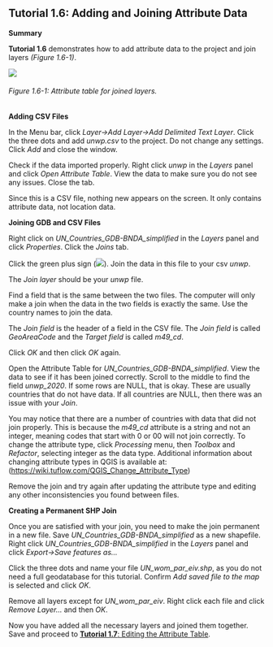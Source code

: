 ## Tutorial 1.6: Adding and Joining Attribute Data

**Summary**

**Tutorial 1.6** demonstrates how to add attribute data to the project and join layers *(Figure 1.6-1)*.

![](1.6_Add_Data_images/image_0.png)

###### Figure 1.6-1: Attribute table for joined layers.

**Adding CSV Files**

In the Menu bar, click *Layer→Add Layer→Add Delimited Text Layer*. Click the three dots and add *unwp.csv* to the project. Do not change any settings. Click *Add* and close the window.

Check if the data imported properly. Right click *unwp* in the *Layers* panel and click *Open Attribute Table*. View the data to make sure you do not see any issues. Close the tab.

Since this is a CSV file, nothing new appears on the screen. It only contains attribute data, not location data.

**Joining GDB and CSV Files**

Right click on *UN_Countries_GDB-BNDA_simplified* in the *Layers* panel and click *Properties*. Click the *Joins* tab.

Click the green plus sign (![](1.6_Add_Data_images/image_1.png)). Join the data in this file to your csv *unwp*.

The *Join layer* should be your *unwp* file. 

Find a field that is the same between the two files. The computer will only make a join when the data in the two fields is exactly the same. Use the country names to join the data.

The *Join field* is the header of a field in the CSV file. The *Join field* is called *GeoAreaCode* and the *Target field* is called *m49_cd*. 

Click *OK* and then click *OK* again.

Open the Attribute Table for *UN_Countries_GDB-BNDA_simplified*. View the data to see if it has been joined correctly. Scroll to the middle to find the field *unwp_2020*. If some rows are NULL, that is okay. These are usually countries that do not have data. If all countries are NULL, then there was an issue with your *Join*. 

You may notice that there are a number of countries with data that did not join properly. This is because the *m49_cd* attribute is a string and not an integer, meaning codes that 
start with 0 or 00 will not join correctly. To change the attribute type, click *Processing* menu, then *Toolbox* and *Refactor*, selecting integer as the data type. Additional information about changing attribute types in QGIS is available at: (https://wiki.tuflow.com/QGIS_Change_Attribute_Type)

Remove the join and try again after updating the attribute type and editing any other inconsistencies you found between files.

**Creating a Permanent SHP Join**

Once you are satisfied with your join, you need to make the join permanent in a new file. Save *UN_Countries_GDB-BNDA_simplified* as a new shapefile. Right click *UN_Countries_GDB-BNDA_simplified* in the *Layers* panel and click *Export→Save features as…*

Click the three dots and name your file *UN_wom_par_eiv.shp*, as you do not need a full geodatabase for this tutorial. Confirm *Add saved file to the map* is selected and click *OK*. 

Remove all layers except for *UN_wom_par_eiv*. Right click each file and click *Remove Layer…* and then *OK*. 

Now you have added all the necessary layers and joined them together. Save and proceed to [**Tutorial 1.7**: Editing the Attribute Table](/1_Choropleth/1.7_Edit_Attribute_table_Map_Algebra.md).

